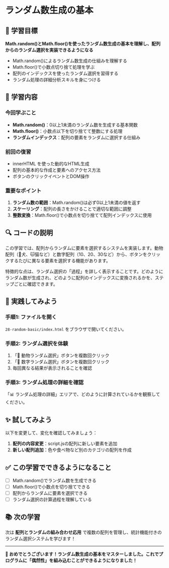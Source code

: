 # ランダム数生成の基本

## 🎯 学習目標

**Math.random()とMath.floor()を使ったランダム数生成の基本を理解し、配列からのランダム選択を実装できるようになる**

- Math.random()によるランダム数生成の仕組みを理解する
- Math.floor()で小数点切り捨て処理を学ぶ  
- 配列のインデックスを使ったランダム選択を習得する
- ランダム処理の詳細分析スキルを身につける

## 📝 学習内容

### **今回学ぶこと**
- **Math.random()**：0以上1未満のランダム数を生成する基本関数
- **Math.floor()**：小数点以下を切り捨てて整数にする処理  
- **ランダムインデックス**：配列の要素をランダムに選択する仕組み

### **前回の復習**
- innerHTML を使った動的なHTML生成
- 配列の基本的な作成と要素へのアクセス方法
- ボタンのクリックイベントとDOM操作

### **重要なポイント**
1. **ランダム数の範囲**：Math.random()は必ず0以上1未満の値を返す
2. **スケーリング**：配列の長さをかけることで適切な範囲に調整
3. **整数変換**：Math.floor()で小数点を切り捨てて配列インデックスに使用

## 🔍 コードの説明

この学習では、配列からランダムに要素を選択するシステムを実装します。動物配列（🐶犬、🐱猫など）と数字配列（10、20、30など）から、ボタンをクリックするたびに異なる要素を選択する機能があります。

特徴的な点は、ランダム選択の「過程」を詳しく表示することです。どのようにランダム数が生成され、どのように配列のインデックスに変換されるかを、ステップごとに確認できます。

## 🚀 実践してみよう

### **手順1: ファイルを開く**
`28-random-basic/index.html` をブラウザで開いてください。

### **手順2: ランダム選択を体験**
1. 「🐾 動物ランダム選択」ボタンを複数回クリック
2. 「🔢 数字ランダム選択」ボタンを複数回クリック
3. 毎回異なる結果が表示されることを確認

### **手順3: ランダム処理の詳細を確認**
「📊 ランダム処理の詳細」エリアで、どのように計算されているかを観察してください。

## ✨ 試してみよう

以下を変更して、変化を確認してみましょう：

1. **配列の内容変更**：script.jsの配列に新しい要素を追加
2. **新しい配列追加**：色や食べ物など別のカテゴリの配列を作成

## ✅ この学習でできるようになること

- [ ] Math.random()でランダム数を生成できる
- [ ] Math.floor()で小数点を切り捨てできる
- [ ] 配列からランダムに要素を選択できる
- [ ] ランダム選択の計算過程を理解している

## 📚 次の学習

次は **配列とランダムの組み合わせ応用** で複数の配列を管理し、統計機能付きのランダム選択システムを学びます！

---

**🎉 おめでとうございます！ランダム数生成の基本をマスターしました。これでプログラムに「偶然性」を組み込むことができるようになりました！**
